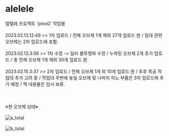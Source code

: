 # alelele

얼렐레 프로젝트 'pinoG' 작업물
<br/><br/>
2023.02.13.12:49 >> 1차 업로드 / 전체 오브제 1개 제외 27개 업로드 완 / 침대 관련 오브제는 2차 업로드에 포함.
<br/><br/>
2023.02.13.3:56 >> 1차 수정 -> 일러 불투명화 수정 / 누락된 오브제 2개 추가 업로드 / 총 전체 오브제 1개 제외 30개 업로드 완.
<br/><br/>
2023.02.15.3:37 >> 2차 업로드 / 전체 오브제 1개 외 10개 업로드 완 / 추후 목공 작업대 추가 고려 중 / 작업대 주변에 놓일 오브제 및 나머지 피노 부품은 3차 업로드에 추가 예정 / 책 내용물은 임시 보류.
<br/><br/>
<br/><br/>
※현 오브제 상태※<br/><br/>
![a_total](https://user-images.githubusercontent.com/105924660/218390125-8aa4c66f-579d-4424-9542-f54661dfd0dd.png)
<br/><br/>
![b_total](https://user-images.githubusercontent.com/105924660/218951054-c2588c10-8729-46c7-96dc-146b0517c2da.png)
<br/><br/>
